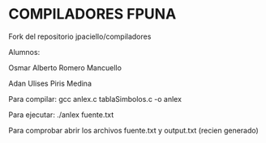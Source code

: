 COMPILADORES FPUNA
==================

Fork del repositorio jpaciello/compiladores

Alumnos:

Osmar Alberto Romero Mancuello

Adan Ulises Piris Medina

Para compilar: gcc anlex.c tablaSimbolos.c -o anlex

Para ejecutar: ./anlex fuente.txt

Para comprobar abrir los archivos fuente.txt y output.txt (recien generado)
